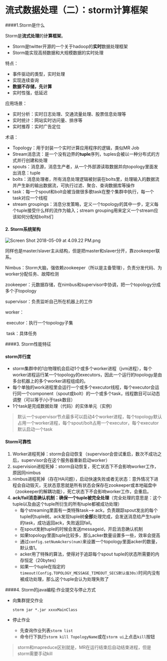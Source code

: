 # 流式数据处理（二）：storm计算框架

####1.Storm是什么

Storm是**流式处理**的**计算框架**。

* Storm是twitter开源的一个关于hadoop的**实时**数据处理框架
* Storm能实现高频数据和大规模数据的实时处理

特点：

* 事件驱动的类型，实时处理
* 实现连续查询
* **数据不存储，先计算**
* 实时性强，低延迟

应用场景：

* 实时分析：实时日志处理、交通流量处理、股票信息处理等
* 实时统计：网站实时访问量、排序等
* 实时推荐：实时广告定位

术语：

* Topology：用于封装一个实时计算应用程序的逻辑，类似MR Job
* Stream消息流：是一个没有边界的**tuple**序列，tuples会被以一种分布式的方式并行创建和处理
* spouts：消息源，消息生产者，从一个外部源读取数据并向topology里面发出消息：tuple
* bolts：消息处理者，所有消息处理逻辑被封装在bolts里，处理输入的数据流并产生新的输出数据流，可执行过滤、聚合、查询数据库等操作
* task：每一个spout和bolt会被当做很多歌task在整个集群中执行，每一个task对应一个线程
* stream groupings：消息分发策略，定义一个topology的其中一步，定义每个tuple接受什么样的流作为输入；stream grouping用来定义一个stream应该如何分配给bolts们

#### 2. Storm系统架构

![Screen Shot 2018-05-09 at 4.09.22 PM.png](https://i.loli.net/2018/05/16/5afb0a4a3510b.png)

同样也是master/slaver主从结构，但是把master和slaver分开，靠zookeeper联系。

Nimbus：Storm大脑，强依赖zookeeper（所以是主备管理），负责分发代码、为worker分配任务、故障检测

zookeeper：元数据存储，在nimbus和supervisor中协调，把一个topology分成多个子topology

supervisor：负责监听自己所在机器上的工作

worker：

​	executor：执行一个topology子集

​		task：具体任务

####3. Storm性能特征

#### storm并行度

- storm集群中的1台物理机会启动1个或多个worker进程（jvm进程），每个worker进程运行某一个topology的executors，因此一个运行的topology是由多台机器上的多个worker进程组成的。
- 每个单独的work进程里会运行一个或多个executor线程，每个executor会运行同一个component（spout或bolt）的一个或多个task，线程数目可以动态调整（可以等于/小于task数目）
- 1个task是完成数据处理（代码）的实体单元（实例）

> 默认一个supervisor节点最多可以启动4个worker进程，每个topology默认占用一个worker进程，每个spout/bolt占用一个executor，每个executor默认启动一个task

#### Storm可靠性

1. Worker进程死掉：storm会自动恢复（supervisor会尝试重启，数次不成功之后，supervisor会在这个服务器重新启动worker）
2. supervision进程死掉：storm自动恢复，死亡状态下不会影响worker工作，原因同nimbus
3. nimbus进程死掉（存在HA问题），启动快速失败或者无状态：意外情况下进程会自动毁灭，无状态意思就是所有状态会保存在zookeeper或本地磁盘中（zookeeper的解耦功能），死亡状态下不会影响worker工作，会重启。
4. **ack/fail消息确认机制：确保一个tuple被完全处理**（完全处理的意思是：这个tuple以及由这个tuple所衍生的所有tuple都被成功处理）
   - 每个streaming里面有一类特殊task—> ack，负责跟踪spout发出的每个tuple的tuple树。ack发现tuple树**全部**处理完成，会发送消息给产生tuple的task，成功返回ack，失败返回fail。
   - 在spout发射tuple的时候会发送messageid，开启消息确认机制
   - 如果topology里面tuple比较多，那么acker数量设置多一些，效率会提高
   - 通过`config.setNumAckers(num)`来设置一个topology里面acker的数量，默认值1。
   - acker用了特殊的算法，使得对于追踪每个spout tuple的状态所需要的内存恒定（20bytes）
   - 如果一个tuple在指定的`timeout(Config.TOPOLOGY_MESSAGE_TIMEOUT_SECS默认值30s)`时间内没有被成功处理，那么这个tuple会认为处理失败了

####4. Storm的java编程:作业提交与停止方式

* 向集群提交作业

  `storm jar *.jar xxxxMainClass`

* 停止作业

  * 先查询作业列表`storm list`
  * 命令行下执行`storm kill TopologyName`或在`storm ui`上点击`kill`按钮



> storm和mapreduce区别就是，MR在运行结束后自动结束进程，但是storm需要手动kill



